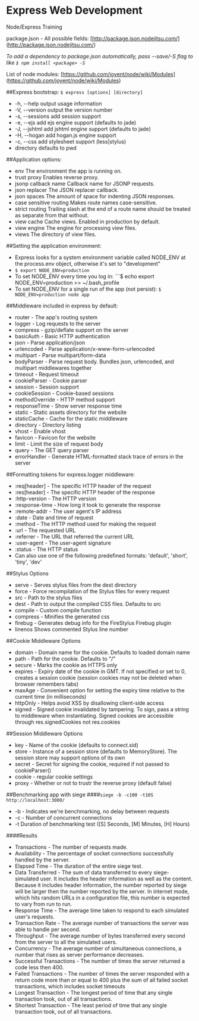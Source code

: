 Express Web Development
=======================

Node/Express Training

package.json - All possible fields: [http://package.json.nodejitsu.com/] (http://package.json.nodejitsu.com/)

*To add a dependency to package.json automatically, pass --save/-S flag to like ```$ npm install <package> -S```*

List of node modules: [https://github.com/joyent/node/wiki/Modules] (https://github.com/joyent/node/wiki/Modules)

##Express bootstrap: ```$ express [options] [directory]```
* -h, --help output usage information
* -V, --version output the version number
* -s, --sessions add session support
* -e, --ejs add ejs engine support (defaults to jade)
* -J, --jshtml add jshtml engine support (defaults to jade)
* -H, --hogan add hogan.js engine support
* -c, --css <engine> add stylesheet <engine> support (less|stylus)
* directory defaults to pwd

##Application options:
* env The environment the app is running on.
* trust proxy Enables reverse proxy.
* jsonp callback name Callback name for JSONP requests.
* json replacer The JSON replacer callback.
* json spaces The amount of space for indenting JSON responses.
* case sensitive routing Makes route names case-sensitive.
* strict routing Trailing slash at the end of a route name should be treated as separate from that without.
* view cache Cache views. Enabled in production by default.
* view engine The engine for processing view files.
* views The directory of view files.

##Setting the application environment:
* Express looks for a system environment variable called NODE_ENV at the process.env object, otherwise it's set to "development"
* ```$ export NODE_ENV=production```
* To set NODE_ENV every time you log in: ```$ echo export NODE_ENV=production >> ~/.bash_profile
* To set NODE_ENV for a single run of the app (not persist): ```$ NODE_ENV=production node app```

##Middleware included in express by default:
* router - The app's routing system
* logger - Log requests to the server
* compress - gzip/deflate support on the server
* basicAuth - Basic HTTP authentication
* json - Parse application/json
* urlencoded - Parse application/x-www-form-urlencoded
* multipart - Parse multipart/form-data
* bodyParser - Parse request body. Bundles json, urlencoded, and multipart middlewares together
* timeout - Request timeout
* cookieParser - Cookie parser
* session - Session support
* cookieSession - Cookie-based sessions
* methodOverride - HTTP method support
* responseTime - Show server response time
* static - Static assets directory for the website
* staticCache - Cache for the static middleware
* directory - Directory listing
* vhost - Enable vhost
* favicon - Favicon for the website
* limit - Limit the size of request body
* query - The GET query parser
* errorHandler - Generate HTML-formatted stack trace of errors in the server

##Formatting tokens for express.logger middleware:
* :req[header] - The specific HTTP header of the request
* :res[header] - The specific HTTP header of the response
* :http-version - The HTTP version
* :response-time - How long it took to generate the response
* :remote-addr - The user agent's IP address
* :date - Date and time of request
* :method - The HTTP method used for making the request
* :url - The requested URL
* :referrer - The URL that referred the current URL
* :user-agent - The user-agent signature
* :status - The HTTP status
* Can also use one of the following predefined formats: 'default', 'short', 'tiny', 'dev'

##Stylus Options
* serve - Serves stylus files from the dest directory
* force - Force recompilation of the Stylus files for every request
* src - Path to the stylus files
* dest - Path to output the compiled CSS files. Defaults to src
* compile - Custom compile function
* compress - Minifies the generated css
* firebug - Generates debug info for the FireStylus Firebug plugin
* linenos Shows commented Stylus line number

##Cookie Middleware Options
* domain - Domain name for the cookie. Defaults to loaded domain name
* path - Path for the cookie. Defaults to "/"
* secure - Marks the cookie as HTTPS only
* expires - Expiry date of the cookie in GMT. If not specified or set to 0, creates a session cookie (session cookies may not be deleted when browser remembers tabs)
* maxAge - Convenient option for setting the expiry time relative to the current time (in milliseconds)
* httpOnly - Helps avoid XSS by disallowing client-side access
* signed - Signed cookie invalidated by tampering. To sign, pass a string to middleware when instantiating. Signed cookies are accessible through res.signedCookies not res.cookies

##Session Middleware Options
* key - Name of the cookie (defaults to connect.sid)
* store - Instance of a session store (defaults to MemoryStore). The session store may support options of its own
* secret - Secret for signing the cookie, required if not passed to cookieParser()
* cookie - regular cookie settings
* proxy - Whether or not to trustr the reverse proxy (default false)

##Benchmarking app with siege
####```siege -b -c100 -t10S http://localhost:3000/```
* -b - Indicates we're benchmarking, no delay between requests
* -c - Number of concurrent connections
* -t Duration of benchmarking test ([S] Seconds, [M] Minutes, [H] Hours)

####Results
* Transactions - The number of requests made.
* Availability - The percentage of socket connections successfully handled by the server.
* Elapsed Time - The duration of the entire siege test.
* Data Transferred - The sum of data transferred to every siege- simulated user. It includes the header information as well as the content. Because it includes header information, the number reported by siege will be larger then the number reported by the server. In internet mode, which hits random URLs in a configuration file, this number is expected to vary from run to run.
* Response Time - The average time taken to respond to each simulated user's requests.
* Transaction Rate - The average number of transactions the server was able to handle per second.
* Throughput  - The average number of bytes transferred every second from the server to all the simulated users.
* Concurrency - The average number of simultaneous connections, a number that rises as server performance decreases.
* Successful Transactions - The number of times the server returned a code less then 400.
* Failed Transactions - The number of times the server responded with a return code more than or equal to 400 plus the sum of all failed socket transactions, which includes socket timeouts
* Longest Transaction - The longest period of time that any single transaction took, out of all transactions.
* Shortest Transaction - The least period of time that any single transaction took, out of all transactions.

